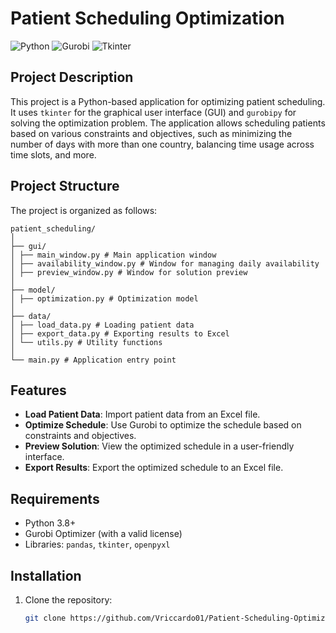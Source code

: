 # Patient Scheduling Optimization

![Python](https://img.shields.io/badge/Python-3.8%2B-blue)
![Gurobi](https://img.shields.io/badge/Gurobi-Optimization-orange)
![Tkinter](https://img.shields.io/badge/Tkinter-GUI-green)


## Project Description

This project is a Python-based application for optimizing patient scheduling. It uses `tkinter` for the graphical user interface (GUI) and `gurobipy` for solving the optimization problem. The application allows scheduling patients based on various constraints and objectives, such as minimizing the number of days with more than one country, balancing time usage across time slots, and more.

## Project Structure

The project is organized as follows:
```
patient_scheduling/
│
├── gui/
│ ├── main_window.py # Main application window
│ ├── availability_window.py # Window for managing daily availability
│ ├── preview_window.py # Window for solution preview
│
├── model/
│ ├── optimization.py # Optimization model
│
├── data/
│ ├── load_data.py # Loading patient data
│ ├── export_data.py # Exporting results to Excel
│ └── utils.py # Utility functions
│
└── main.py # Application entry point
```

## Features
- **Load Patient Data**: Import patient data from an Excel file.
- **Optimize Schedule**: Use Gurobi to optimize the schedule based on constraints and objectives.
- **Preview Solution**: View the optimized schedule in a user-friendly interface.
- **Export Results**: Export the optimized schedule to an Excel file.

## Requirements
- Python 3.8+
- Gurobi Optimizer (with a valid license)
- Libraries: `pandas`, `tkinter`, `openpyxl`

## Installation
1. Clone the repository:
   ```bash
   git clone https://github.com/Vriccardo01/Patient-Scheduling-Optimization.git

